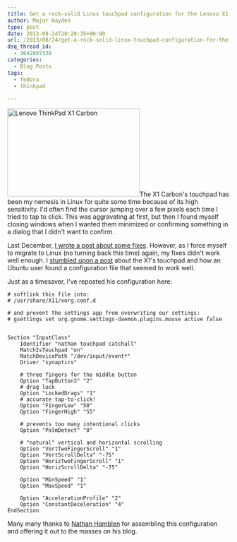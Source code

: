 ```yaml
---
title: Get a rock-solid Linux touchpad configuration for the Lenovo X1 Carbon
author: Major Hayden
type: post
date: 2013-08-24T20:28:35+00:00
url: /2013/08/24/get-a-rock-solid-linux-touchpad-configuration-for-the-lenovo-x1-carbon/
dsq_thread_id:
  - 3642807338
categories:
  - Blog Posts
tags:
  - fedora
  - thinkpad

---
```

[<img src="http://major.io/wp-content/uploads/2013/08/X1_closed-300x200.jpg" alt="Lenovo ThinkPad X1 Carbon" width="300" height="200" class="alignright size-medium wp-image-4546" srcset="/wp-content/uploads/2013/08/X1_closed-300x200.jpg 300w, /wp-content/uploads/2013/08/X1_closed-1024x682.jpg 1024w, /wp-content/uploads/2013/08/X1_closed.jpg 1348w" sizes="(max-width: 300px) 100vw, 300px" />][1]The X1 Carbon's touchpad has been my nemesis in Linux for quite some time because of its high sensitivity. I'd often find the cursor jumping over a few pixels each time I tried to tap to click. This was aggravating at first, but then I found myself closing windows when I wanted them minimized or confirming something in a dialog that I didn't want to confirm.

Last December, [I wrote a post about some fixes][2]. However, as I force myself to migrate to Linux (no turning back this time) again, my fixes didn't work well enough. I [stumbled upon a post][3] about the X1's touchpad and how an Ubuntu user found a configuration file that seemed to work well.

Just as a timesaver, I've reposted his configuration here:

```
# softlink this file into:
# /usr/share/X11/xorg.conf.d

# and prevent the settings app from overwriting our settings:
# gsettings set org.gnome.settings-daemon.plugins.mouse active false


Section "InputClass"
    Identifier "nathan touchpad catchall"
    MatchIsTouchpad "on"
    MatchDevicePath "/dev/input/event*"
    Driver "synaptics"

    # three fingers for the middle button
    Option "TapButton3" "2"
    # drag lock
    Option "LockedDrags" "1"
    # accurate tap-to-click!
    Option "FingerLow" "50"
    Option "FingerHigh" "55"

    # prevents too many intentional clicks
    Option "PalmDetect" "0"

    # "natural" vertical and horizontal scrolling
    Option "VertTwoFingerScroll" "1"
    Option "VertScrollDelta" "-75"
    Option "HorizTwoFingerScroll" "1"
    Option "HorizScrollDelta" "-75"

    Option "MinSpeed" "1"
    Option "MaxSpeed" "1"

    Option "AccelerationProfile" "2"
    Option "ConstantDeceleration" "4"
EndSection
```


Many many thanks to [Nathan Hamblen][4] for assembling this configuration and offering it out to the masses on his blog.

 [1]: http://major.io/wp-content/uploads/2013/08/X1_closed.jpg
 [2]: /2012/12/28/handy-settings-for-the-touchpadclickpad-in-the-lenovo-x1-carbon/
 [3]: http://code.technically.us/post/50837506478/senistive-touchpads-and-ubuntu
 [4]: https://twitter.com/n8han
